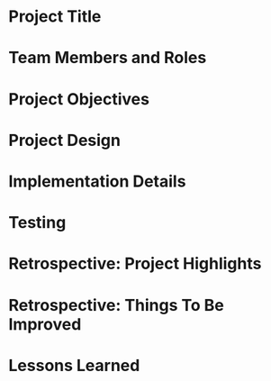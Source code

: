 # Project Title

# Team Members and Roles

# Project Objectives

# Project Design

# Implementation Details

# Testing

# Retrospective: Project Highlights

# Retrospective: Things To Be Improved 

# Lessons Learned 
